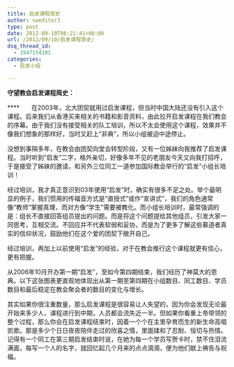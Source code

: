 ```yaml
---
title: 启发课程简史
author: sweditor3
type: post
date: 2012-09-10T06:21:41+00:00
url: /2012/09/10/启发课程简史/
dsq_thread_id:
  - 1947154101
categories:
  - 启发小组

---
```

**守望教会启发课程简史：**

****       在2003年，北大团契就用过启发课程，但当时中国大陆还没有引入这个课程。后来我们从香港买来相关的书籍和影音资料，由此拉开启发课程在我们教会的序幕。由于我们没有接受相关的队工培训，所以不太会使用这个课程，效果并不像我们想象的那样好，当时又赶上“非典”，所以小组被迫中途停止。

没想到事隔多年，在教会由团契向堂会转型阶段，又有一位姊妹向我推荐了启发课程。当时听到“启发”二字，格外亲切，好像多年不见的老朋友今天又向我打招呼，于是接受了姊妹的邀请，和另外三位同工一道参加国际教会举行的“启发”小组长培训！

经过培训，我才真正意识到03年使用“启发”时，确实有很多不足之处。举个最明显的例子，我们惯用的传福音方式是“直授式”或作“宣讲式”，我们的角色通常像“教师”掌握真理，而对方像“学生”需要被教化。而小组长培训时，最常强调的是：组长不直接回答组员提出的问题。而是将这个问题提给其他组员，引发大家一同思考，互相交流。不回应并不代表软弱和妥协，而是为了更多了解这些慕道者真实的信仰状况，鼓励他们在这个爱的团契下敞开自己。
  
经过培训，再加上以前使用“启发”的经验，对于在教会推行这个课程就更有信心，更有把握。
  
从2006年10月开办第一期“启发”，至如今第四期结束，我们经历了神莫大的恩典。以下这张图表更直观地体现出从第一期至第四期在小组数目、同工数目、学员数目和最后稳定在教会聚会者的数目的变化与增长。

其实如果你很注重数量，那么启发课程是很容易让人失望的，因为你会发现无论最开始来多少人，课程进行到中期，人员都会流失近一半。但如果你看重上帝带领的整个过程，那么你会在启发课程结束时，因着一个个在主里孕育而生的新生命高唱凯歌。那是多少个日日夜夜陪伴走过的欣喜之情，里面揉和了忍耐、恒切与热情。记得有一个同工在第三期启发结束时说，在她为每一个学员写贺卡时，禁不住泪流满面，每写一个人的名字，就回忆起几个月来的点点滴滴，便为他们献上祷告与祝福。